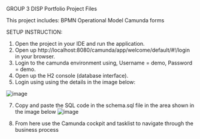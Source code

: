 GROUP 3 DISP Portfolio Project Files

This project includes:
BPMN Operational Model
Camunda forms

SETUP INSTRUCTION:

1. Open the project in your IDE and run the application.
2. Open up http://localhost:8080/camunda/app/welcome/default/#!/login in your browser.
3. Login to the camunda environment using, Username = demo, Password = demo.
4. Open up the H2 console (database interface).
5. Login using using the details in the image below:

![image](https://github.com/joekts/DISP-Part-2/assets/111279157/144a08b2-f79d-4aca-ae22-99d0475182c9)

7. Copy and paste the SQL code in the schema.sql file in the area shown in the image below
![image](https://github.com/joekts/DISP-Part-2/assets/111279157/9c4bdb64-dbc8-4c4d-ba83-fbc7af3d0aeb)

9. From here use the Camunda cockpit and tasklist to navigate through the business process
